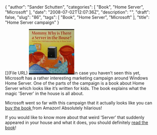 {
  "author": "Sander Schutten",
  "categories": [
    "Book",
    "Home Server",
    "Microsoft"
  ],
  "date": "2008-07-02T12:07:36Z",
  "description": "",
  "draft": false,
  "slug": "86",
  "tags": [
    "Book",
    "Home Server",
    "Microsoft"
  ],
  "title": "Home Server campaign"
}


[](File URL) [](images/homeserverbook.jpg) [![](images/homeserverbook-150x150.jpg "homeserverbook")](images/homeserverbook.jpg)in case you haven’t seen this yet, Microsoft has a rather interesting marketing campaign around Windows Home Server. One of the parts of the campaign is a book about Home Server which looks like it’s written for kids. The book explains what the magic 'Server' in the house is all about.

Microsoft went so far with this campaign that it actually looks like you can [buy the book ](http://www.amazon.com/Mommy-Why-There-Server-House/dp/160530641X/ref=sr_1_1?ie=UTF8&s=books&qid=1200003350&sr=8-1)from Amazon! Absolutely hilarious!

If you would like to know more about that weird ‘Server’ that suddenly appeared in your house and what it does, you should definitely [read the book](http://gizmodo.com/photogallery/microserveces08)!

